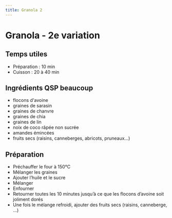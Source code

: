 ```yaml
---
title: Granola 2
---
```


# Granola - 2e variation

## Temps utiles

- Préparation : 10 min
- Cuisson : 20 à 40 min

## Ingrédients QSP beaucoup

- flocons d'avoine
- graines de sarasin
- graines de chanvre
- graines de chia
- graines de lin
- noix de coco râpée non sucrée
- amandes émincées
- fruits secs (raisins, canneberges, abricots, pruneaux...)

## Préparation

- Préchauffer le four à 150°C
- Mélanger les graines
- Ajouter l’huile et le sucre
- Mélanger
- Enfourner 
- Retourner toutes les 10 minutes jusqu’à ce que les flocons d’avoine soit joliment dorés
- Une fois le mélange refroidi, ajouter des fruits secs (raisins, canneberge, ...)
